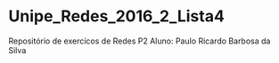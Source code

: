 # Unipe_Redes_2016_2_Lista4
Repositório de exercícos de Redes P2
Aluno: Paulo Ricardo Barbosa da Silva

